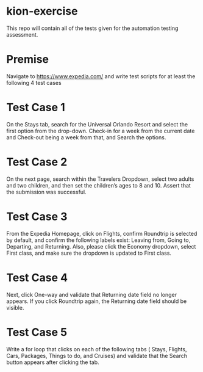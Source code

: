 # kion-exercise

This repo will contain all of the tests given for the automation testing assessment.

# Premise

Navigate to https://www.expedia.com/ and write test scripts for at least the following 4 test cases

# Test Case 1

On the Stays tab, search for the Universal Orlando Resort and select the first option from the drop-down. Check-in for a week from the current date and Check-out being a week from that, and Search the options.

# Test Case 2

On the next page, search within the Travelers Dropdown, select two adults and two children, and then set the children’s ages to 8 and 10. Assert that the submission was successful.

# Test Case 3

From the Expedia Homepage, click on Flights, confirm Roundtrip is selected by default, and confirm the following labels exist: Leaving from, Going to, Departing, and Returning. Also, please click the Economy dropdown, select First class, and make sure the dropdown is updated to First class.

# Test Case 4

Next, click One-way and validate that Returning date field no longer appears. If you click Roundtrip again, the Returning date field should be visible.

# Test Case 5

Write a for loop that clicks on each of the following tabs ( Stays, Flights, Cars, Packages, Things to do, and Cruises) and validate that the Search button appears after clicking the tab.
